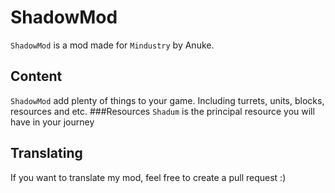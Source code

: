 # ShadowMod
`ShadowMod` is a mod made for `Mindustry` by Anuke.
## Content
`ShadowMod` add plenty of things to your game. Including turrets, units, blocks, resources and etc.
###Resources
`Shadum` is the principal resource you will have in your journey
## Translating 
If you want to translate my mod, feel free to create a pull request :)
